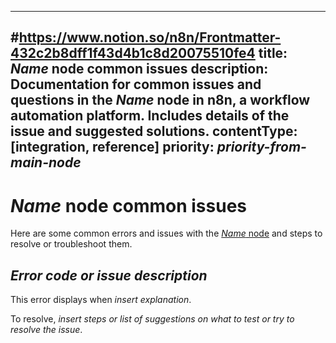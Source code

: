 <!--
# How to use this template

1. Make a new branch. If working on an internal ticket, include it at the start of the name. For example, DOC-123-feature-summary.
2. Create a new file, or find the file you want to edit, in integrations/builtin/. If creating a new file, pay attention to the naming conventions: it should match the node name in the codex file. For example, in the Active Campaign node, the codex file (https://github.com/n8n-io/n8n/blob/master/packages/nodes-base/nodes/ActiveCampaign/ActiveCampaign.node.json) reads: `"node": "n8n-nodes-base.activeCampaign"`. So the app node file name is n8n-nodes-base.activeCampaign.
3. Copy the template into the file (don't copy this comment).
4. Placeholder text is in _italic_ or between <>. Make sure to replace it! 
5. Before publishing, delete any comments.
6. Add this page to the mkdocs.yml with a title of "Common Issues".

Use the style guide: https://github.com/n8n-io/n8n-docs/wiki
You can find more info on working with the docs project in the README: https://github.com/n8n-io/n8n-docs/blob/main/README.md

-->

<!--
Set the meta title and meta description in the frontmatter
-->

---
#https://www.notion.so/n8n/Frontmatter-432c2b8dff1f43d4b1c8d20075510fe4
title: _Name_ node common issues 
description: Documentation for common issues and questions in the _Name_ node in n8n, a workflow automation platform. Includes details of the issue and suggested solutions.
contentType: [integration, reference]
priority: _priority-from-main-node_
---

# _Name_ node common issues

Here are some common errors and issues with the [_Name_ node](/integrations/builtin/_relativepathtonode_) and steps to resolve or troubleshoot them.

<!--
Create a subheading for each error code, issue, or tip.
-->

## _Error code or issue description_

This error displays when _insert explanation_.

To resolve, _insert steps or list of suggestions on what to test or try to resolve the issue_.
